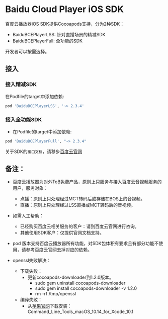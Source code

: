# Baidu Cloud Player iOS SDK

百度云播放器iOS SDK提供Cocoapods支持，分为2种SDK：

* BaiduBCEPlayerLSS: 针对直播场景的精减SDK
* BaiduBCEPlayerFull: 全功能的SDK

开发者可以按需选择。

## 接入

### 接入精减SDK
在Podfile的target中添加依赖:
```ruby
pod 'BaiduBCEPlayerLSS', '~> 2.3.4'
```

### 接入全功能SDK
* 在Podfile的target中添加依赖:
```ruby
pod 'BaiduBCEPlayerFull', "~> 2.3.4"
```

关于SDK的`接口文档`，请移步[百度云官网](https://cloud.baidu.com/doc/Downloadcenter/player.html#.E6.92.AD.E6.94.BE.E5.99.A8iOS.20SDK)

## 备注：

* 百度云播放器为对外ToB免费产品，原则上只服务与接入百度云音视频服务的用户，服务对象：
   * 点播：原则上只处理经过MCT转码后或存储在BOS上的音视频。
   * 直播：原则上只处理经过LSS直播或MCT转码后的音视频。
* 如需人工帮助：
   * 已经购买百度云相关服务的客户：请到百度云官网进行咨询。
   * 其他使用SDK客户：仅提供官网文档支持。

* pod 版本支持百度云播放器所有功能，对SDK包体积有要求且有部分功能不使用，请参考百度云官网去掉对应的依赖。
* openssl失败解决：
    * 下载失败：
        * 更新cocoapods-downloader到1.2.0版本。
            * sudo gem uninstall cocoapods-downloader
            * sudo gem install cocoapods-downloader -v 1.2.0
            * rm -rf /tmp/openssl
    * 编译失败：
        * 从[苹果官网](https://developer.apple.com/download/more/)下载安装：Command_Line_Tools_macOS_10.14_for_Xcode_10.1
